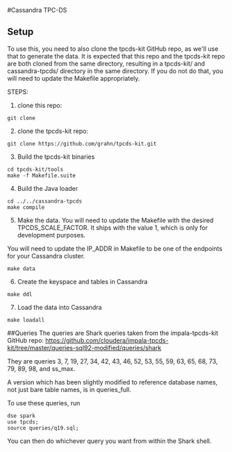#Cassandra TPC-DS

## Setup

To use this, you need to also clone the tpcds-kit GitHub repo, as we'll use that 
to generate the data.  It is expected that this repo and the tpcds-kit repo
are both cloned from the same directory, resulting in a tpcds-kit/ and cassandra-tpcds/ 
directory in the same directory.  If you do not do that, you will need to update
the Makefile appropriately.

STEPS:
1. clone this repo:
```
git clone 
```
2. clone the tpcds-kit repo:
```
git clone https://github.com/grahn/tpcds-kit.git
```
3. Build the tpcds-kit binaries
```
cd tpcds-kit/tools
make -f Makefile.suite
```
4. Build the Java loader
```
cd ../../cassandra-tpcds
make compile
```
5. Make the data.  You will need to update the Makefile
with the desired TPCDS_SCALE_FACTOR.  It ships with the value
1, which is only for development purposes.

You will need to update the IP_ADDR in Makefile to be one of the endpoints
for your Cassandra cluster.
```
make data
```
6. Create the keyspace and tables in Cassandra
```
make ddl
```
7. Load the data into Cassandra
```
make loadall
```

##Queries
The queries are Shark queries taken from the impala-tpcds-kit GitHub repo:
https://github.com/cloudera/impala-tpcds-kit/tree/master/queries-sql92-modified/queries/shark

They are queries 3, 7, 19, 27, 34, 42, 43, 46, 52, 53, 55, 59, 63, 65, 68, 73, 79, 89, 98, and ss_max.

A version which has been slightly modified to reference database names, not just bare table names, is in queries_full.

To use these queries, run
```
dse spark
use tpcds;
source queries/q19.sql;
```

You can then do whichever query you want from within the Shark shell.

